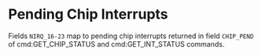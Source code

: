 # Pending Chip Interrupts

Fields `NIRQ_16-23` map to pending chip interrupts returned in field `CHIP_PEND` of cmd:GET_CHIP_STATUS and cmd:GET_INT_STATUS commands.
